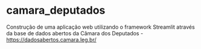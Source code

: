 # camara_deputados
Construção de uma aplicação web utilizando o framework Streamlit através da base de dados abertos da Câmara dos Deputados - https://dadosabertos.camara.leg.br/
